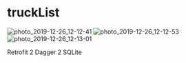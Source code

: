 # truckList


![photo_2019-12-26_12-12-41](https://user-images.githubusercontent.com/18127700/71480699-4bb8a500-27d9-11ea-870e-443f03146586.jpg)
![photo_2019-12-26_12-12-53](https://user-images.githubusercontent.com/18127700/71480700-4bb8a500-27d9-11ea-93af-7c778884d1f2.jpg)
![photo_2019-12-26_12-13-01](https://user-images.githubusercontent.com/18127700/71480701-4bb8a500-27d9-11ea-9b83-c3859b55ac0a.jpg)

Retrofit 2
Dagger 2
SQLite
